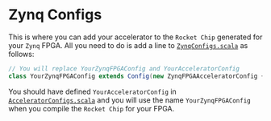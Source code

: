 # Zynq Configs
This is where you can add your accelerator to the `Rocket Chip` generated for your `Zynq` FPGA. All you need to do is add a line to [`ZynqConfigs.scala`](ZynqConfigs.scala) as follows:
```scala
// You will replace YourZynqFPGAConfig and YourAcceleratorConfig
class YourZynqFPGAConfig extends Config(new ZynqFPGAAcceleratorConfig ++ new freechips.rocketchip.system.YourAcceleratorConfig)
```
You should have defined `YourAcceleratorConfig` in [`AcceleratorConfigs.scala`](../rocket-chip/src/main/scala/config/AcceleratorConfigs.scala) and you will use the name `YourZynqFPGAConfig` when you compile the `Rocket Chip` for your FPGA.